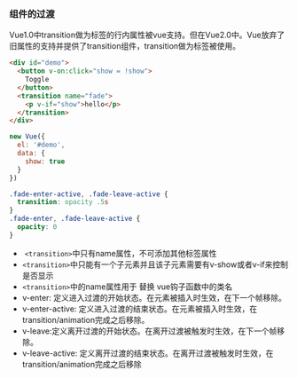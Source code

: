 ### 组件的过渡  
Vue1.0中transition做为标签的行内属性被vue支持。但在Vue2.0中。Vue放弃了旧属性的支持并提供了transition组件，transition做为标签被使用。  
```html
<div id="demo">                                                                                                         
  <button v-on:click="show = !show">
    Toggle
  </button>
  <transition name="fade">
    <p v-if="show">hello</p>
  </transition>
</div>
```
```js
new Vue({
  el: '#demo',
  data: {
    show: true
  }
})
```
```css
.fade-enter-active, .fade-leave-active {
  transition: opacity .5s
}
.fade-enter, .fade-leave-active {
  opacity: 0
}
```
-  `<transition>`中只有name属性，不可添加其他标签属性 
-  `<transition>`中只能有一个子元素并且该子元素需要有v-show或者v-if来控制是否显示  
-  `<transition>`中的name属性用于 替换 vue钩子函数中的类名
-  v-enter: 定义进入过渡的开始状态。在元素被插入时生效，在下一个帧移除。
-  v-enter-active: 定义进入过渡的结束状态。在元素被插入时生效，在transition/animation完成之后移除。
-  v-leave:定义离开过渡的开始状态。在离开过渡被触发时生效，在下一个帧移除。
-  v-leave-active: 定义离开过渡的结束状态。在离开过渡被触发时生效，在transition/animation完成之后移除
